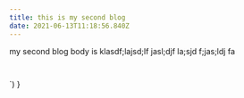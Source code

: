 ```yaml
---
title: this is my second blog
date: 2021-06-13T11:18:56.840Z
---
```

my second blog body is klasdf;lajsd;lf jasl;djf la;sjd f;jas;ldj fa





```

```

```

```

  `)
}